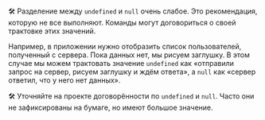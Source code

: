 
🛠 Разделение между `undefined` и `null` очень слабое. Это рекомендация, которую не все выполняют. Команды могут договориться о своей трактовке этих значений.

Например, в приложении нужно отобразить список пользователей, полученный с сервера. Пока данных нет, мы рисуем заглушку. В этом случае мы можем трактовать значение `undefined` как «отправили запрос на сервер, рисуем заглушку и ждём ответа», а `null` как «сервер ответил, что у него нет данных».

🛠 Уточняйте на проекте договорённости по `undefined` и `null`. Часто они не зафиксированы на бумаге, но имеют большое значение.

